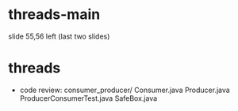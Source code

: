 
# threads-main

slide 55,56 left (last two slides)


# threads

- code review:
  consumer_producer/
  Consumer.java
  Producer.java
  ProducerConsumerTest.java
  SafeBox.java

